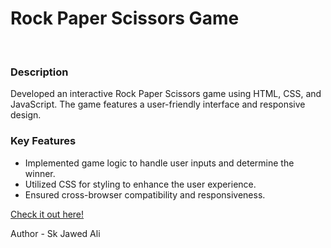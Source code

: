 <h1>Rock Paper Scissors Game</h1>
<br>
<h3>Description</h3>
<p> Developed an interactive Rock Paper Scissors game using HTML, CSS, and JavaScript. The game features a user-friendly interface and responsive design.
</p>
<h3>Key Features</h3>
<ul> 
  <li>Implemented game logic to handle user inputs and determine the winner.</li>
  <li>Utilized CSS for styling to enhance the user experience.</li>
  <li>Ensured cross-browser compatibility and responsiveness.</li>
</ul> 
<a href="https://skj-rock-paper-scissors.pages.dev/"> Check it out here!</a>
<p>Author - Sk Jawed Ali</p>

